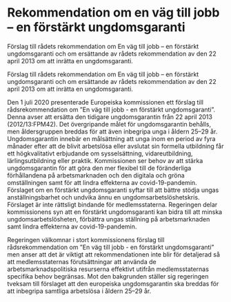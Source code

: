 # Rekommendation om en väg till jobb – en förstärkt ungdomsgaranti

Förslag till rådets rekommendation om En väg till jobb – en förstärkt ungdomsgaranti och om ersättande av rådets rekommendation av den 22 april 2013 om att inrätta en ungdomsgaranti.

Förslag till rådets rekommendation om En väg till jobb – en förstärkt ungdomsgaranti och om ersättande av rådets rekommendation av den 22 april 2013 om att inrätta en ungdomsgaranti.

Den 1 juli 2020 presenterade Europeiska kommissionen ett förslag till
rådsrekommendation om ”En väg till jobb - en förstärkt ungdomsgaranti”. Denna avser att ersätta den tidigare ungdomsgarantin från 22 april 2013 (2012/13:FPM42). Det övergripande målet för ungdomsgarantin behålls, men åldersgruppen breddas för att även inbegripa unga i åldern 25–29 år. Ungdomsgarantin innebär en målsättning att unga inom en period av fyra månader efter att de blivit arbetslösa eller avslutat sin formella utbildning får ett högkvalitativt erbjudande om sysselsättning, vidareutbildning, lärlingsutbildning eller praktik. Kommissionen ser behov av att stärka ungdomsgarantin för att göra den mer flexibel till de föränderliga förhållandena på arbetsmarknaden och den digitala och gröna omställningen samt för att lindra effekterna av covid-19-pandemin. Förslaget om en förstärkt ungdomsgaranti syftar till att bättre stödja ungas anställningsbarhet och undvika ännu en ungdomsarbetslöshetskris. Förslaget är inte rättsligt bindande för medlemsstaterna. Regeringen delar kommissionens syn att en förstärkt ungdomsgaranti kan bidra till att minska ungdomsarbetslösheten, förbättra ungas ställning på arbetsmarknaden samt lindra effekterna av covid-19-pandemin.

Regeringen välkomnar i stort kommissionens förslag till
rådsrekommendation om ”En väg till jobb - en förstärkt ungdomsgaranti” men anser att det är viktigt att rekommendationen inte blir för detaljerad så att medlemsstaternas förutsättningar att använda de arbetsmarknadspolitiska resurserna effektivt utifrån medlemsstaternas specifika behov begränsas. Mot den bakgrunden ställer sig regeringen tveksam till förslaget att den europeiska ungdomsgarantin ska breddas för att inbegripa samtliga arbetslösa i åldern 25–29 år.
